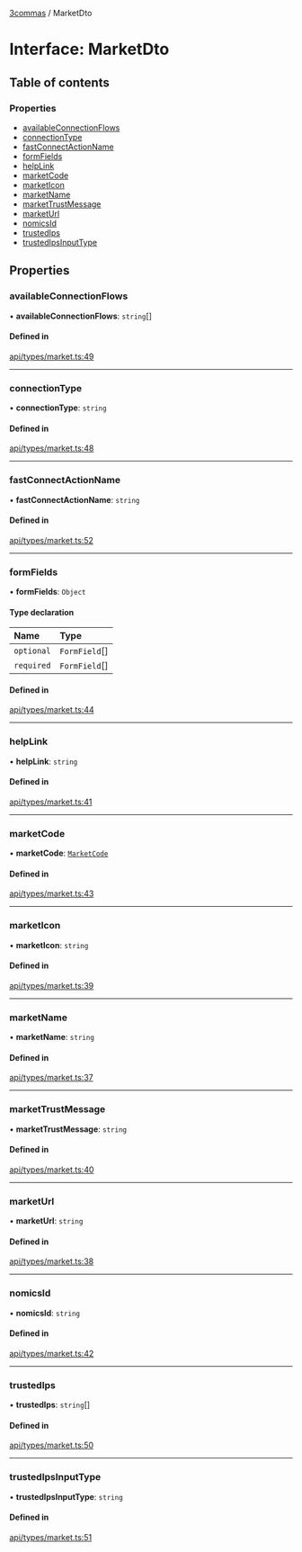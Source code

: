 [3commas](../README.md) / MarketDto

# Interface: MarketDto

## Table of contents

### Properties

- [availableConnectionFlows](MarketDto.md#availableconnectionflows)
- [connectionType](MarketDto.md#connectiontype)
- [fastConnectActionName](MarketDto.md#fastconnectactionname)
- [formFields](MarketDto.md#formfields)
- [helpLink](MarketDto.md#helplink)
- [marketCode](MarketDto.md#marketcode)
- [marketIcon](MarketDto.md#marketicon)
- [marketName](MarketDto.md#marketname)
- [marketTrustMessage](MarketDto.md#markettrustmessage)
- [marketUrl](MarketDto.md#marketurl)
- [nomicsId](MarketDto.md#nomicsid)
- [trustedIps](MarketDto.md#trustedips)
- [trustedIpsInputType](MarketDto.md#trustedipsinputtype)

## Properties

### availableConnectionFlows

• **availableConnectionFlows**: `string`[]

#### Defined in

[api/types/market.ts:49](https://github.com/ozum/3commas/blob/154787b/src/api/types/market.ts#L49)

---

### connectionType

• **connectionType**: `string`

#### Defined in

[api/types/market.ts:48](https://github.com/ozum/3commas/blob/154787b/src/api/types/market.ts#L48)

---

### fastConnectActionName

• **fastConnectActionName**: `string`

#### Defined in

[api/types/market.ts:52](https://github.com/ozum/3commas/blob/154787b/src/api/types/market.ts#L52)

---

### formFields

• **formFields**: `Object`

#### Type declaration

| Name       | Type          |
| :--------- | :------------ |
| `optional` | `FormField`[] |
| `required` | `FormField`[] |

#### Defined in

[api/types/market.ts:44](https://github.com/ozum/3commas/blob/154787b/src/api/types/market.ts#L44)

---

### helpLink

• **helpLink**: `string`

#### Defined in

[api/types/market.ts:41](https://github.com/ozum/3commas/blob/154787b/src/api/types/market.ts#L41)

---

### marketCode

• **marketCode**: [`MarketCode`](../README.md#marketcode)

#### Defined in

[api/types/market.ts:43](https://github.com/ozum/3commas/blob/154787b/src/api/types/market.ts#L43)

---

### marketIcon

• **marketIcon**: `string`

#### Defined in

[api/types/market.ts:39](https://github.com/ozum/3commas/blob/154787b/src/api/types/market.ts#L39)

---

### marketName

• **marketName**: `string`

#### Defined in

[api/types/market.ts:37](https://github.com/ozum/3commas/blob/154787b/src/api/types/market.ts#L37)

---

### marketTrustMessage

• **marketTrustMessage**: `string`

#### Defined in

[api/types/market.ts:40](https://github.com/ozum/3commas/blob/154787b/src/api/types/market.ts#L40)

---

### marketUrl

• **marketUrl**: `string`

#### Defined in

[api/types/market.ts:38](https://github.com/ozum/3commas/blob/154787b/src/api/types/market.ts#L38)

---

### nomicsId

• **nomicsId**: `string`

#### Defined in

[api/types/market.ts:42](https://github.com/ozum/3commas/blob/154787b/src/api/types/market.ts#L42)

---

### trustedIps

• **trustedIps**: `string`[]

#### Defined in

[api/types/market.ts:50](https://github.com/ozum/3commas/blob/154787b/src/api/types/market.ts#L50)

---

### trustedIpsInputType

• **trustedIpsInputType**: `string`

#### Defined in

[api/types/market.ts:51](https://github.com/ozum/3commas/blob/154787b/src/api/types/market.ts#L51)
